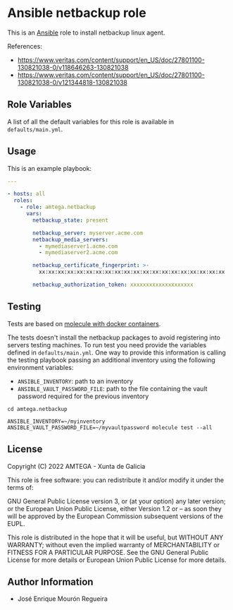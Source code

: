 # Ansible netbackup role

This is an [Ansible](http://www.ansible.com) role to install netbackup linux agent.

References:
- https://www.veritas.com/content/support/en_US/doc/27801100-130821038-0/v118646263-130821038
- https://www.veritas.com/content/support/en_US/doc/27801100-130821038-0/v121344818-130821038

## Role Variables

A list of all the default variables for this role is available in `defaults/main.yml`.

## Usage

This is an example playbook:

```yaml
---

- hosts: all
  roles:
    - role: amtega.netbackup
      vars:
        netbackup_state: present

        netbackup_server: myserver.acme.com
        netbackup_media_servers:
          - mymediaserver1.acme.com
          - mymediaserver2.acme.com

        netbackup_certificate_fingerprint: >-
          xx:xx:xx:xx:xx:xx:xx:xx:xx:xx:xx:xx:xx:xx:xx:xx:xx:xx:xx:xx

        netbackup_authorization_token: xxxxxxxxxxxxxxxxxxxx
```

## Testing

Tests are based on [molecule with docker containers](https://molecule.readthedocs.io/en/latest/installation.html).

The tests doesn't install the netbackup packages to avoid registering into servers testing machines.
To run test you need provide the variables defined in `defaults/main.yml`. One way to provide this information is calling the testing playbook passing an additional inventory using the following environment variables:

- `ANSIBLE_INVENTORY`: path to an inventory
- `ANSIBLE_VAULT_PASSWORD_FILE`: path to the file containing the vault password required for the previous inventory

```shell
cd amtega.netbackup

ANSIBLE_INVENTORY=~/myinventory ANSIBLE_VAULT_PASSWORD_FILE=~/myvaultpassword molecule test --all
```

## License

Copyright (C) 2022 AMTEGA - Xunta de Galicia

This role is free software: you can redistribute it and/or modify it under the terms of:

GNU General Public License version 3, or (at your option) any later version; or the European Union Public License, either Version 1.2 or – as soon they will be approved by the European Commission ­subsequent versions of the EUPL.

This role is distributed in the hope that it will be useful, but WITHOUT ANY WARRANTY; without even the implied warranty of MERCHANTABILITY or FITNESS FOR A PARTICULAR PURPOSE.  See the GNU General Public License for more details or European Union Public License for more details.

## Author Information

- José Enrique Mourón Regueira
